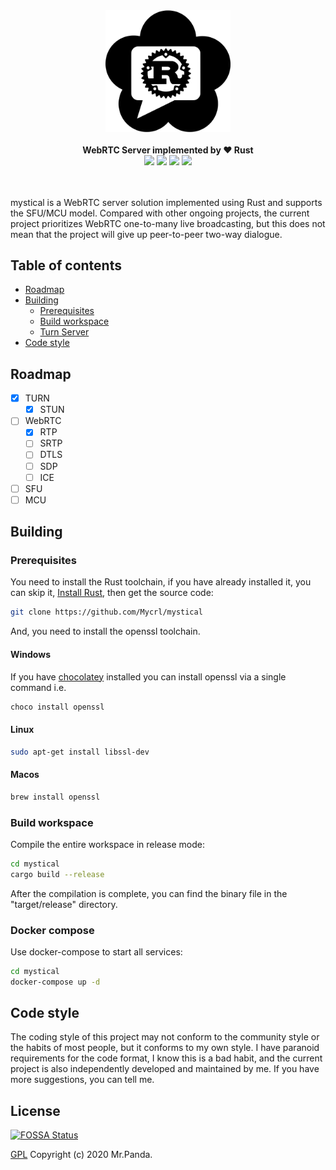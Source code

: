 <!--lint disable no-literal-urls-->
<div align="center">
  <img 
    alt="mystical"
    src="./logo.svg" 
    width="200px"
  />
</div>
<br/>
<div align="center">
  <strong>WebRTC Server implemented by ❤️ Rust</strong>
</div>
<div align="center">
  <img src="https://img.shields.io/github/workflow/status/Mycrl/mystical/cargo-test"/>
  <img src="https://img.shields.io/github/license/Mycrl/mystical"/>
  <img src="https://img.shields.io/github/issues/Mycrl/mystical"/>
  <img src="https://img.shields.io/github/stars/Mycrl/mystical"/>
</div>
<br/>
<br/>

mystical is a WebRTC server solution implemented using Rust and supports the SFU/MCU model. Compared with other ongoing projects, the current project prioritizes WebRTC one-to-many live broadcasting, but this does not mean that the project will give up peer-to-peer two-way dialogue.

## Table of contents

* [Roadmap](#roadmap)
* [Building](#building)
  * [Prerequisites](#prerequisites)
  * [Build workspace](#build-workspace)
  * [Turn Server](#turn-server)
* [Code style](#code-style)

## Roadmap

- [x] TURN
  - [x] STUN
- [ ] WebRTC
  - [x] RTP
  - [ ] SRTP
  - [ ] DTLS
  - [ ] SDP
  - [ ] ICE
- [ ] SFU
- [ ] MCU

## Building

### Prerequisites

You need to install the Rust toolchain, if you have already installed it, you can skip it, [Install Rust](https://www.rust-lang.org/tools/install), then get the source code:

```bash
git clone https://github.com/Mycrl/mystical
```

And, you need to install the openssl toolchain.

#### Windows

If you have [chocolatey](https://chocolatey.org/install) installed you can install openssl via a single command i.e.

```bash
choco install openssl
```

#### Linux

```bash
sudo apt-get install libssl-dev
```

#### Macos

```bash
brew install openssl
```

### Build workspace

Compile the entire workspace in release mode:

```bash
cd mystical
cargo build --release
```

After the compilation is complete, you can find the binary file in the "target/release" directory.

### Docker compose

Use docker-compose to start all services:

```bash
cd mystical
docker-compose up -d
```

## Code style

The coding style of this project may not conform to the community style or the habits of most people, but it conforms to my own style. I have paranoid requirements for the code format, I know this is a bad habit, and the current project is also independently developed and maintained by me. If you have more suggestions, you can tell me.

## License

[![FOSSA Status](https://app.fossa.com/api/projects/git%2Bgithub.com%2FMycrl%2Fmystical.svg?type=large)](https://app.fossa.com/projects/git%2Bgithub.com%2FMycrl%2Fmystical?ref=badge_large)

[GPL](./LICENSE)
Copyright (c) 2020 Mr.Panda.
